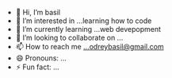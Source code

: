 - 👋 Hi, I’m basil
- 👀 I’m interested in ...learning how to code 
- 🌱 I’m currently learning ...web devepopment
- 💞️ I’m looking to collaborate on ...
- 📫 How to reach me ...odreybasil@gmail.com
- 😄 Pronouns: ...
- ⚡ Fun fact: ...

<!---
Odreybas/Odreybas is a ✨ special ✨ repository because its `README.md` (this file) appears on your GitHub profile.
You can click the Preview link to take a look at your changes.
--->
